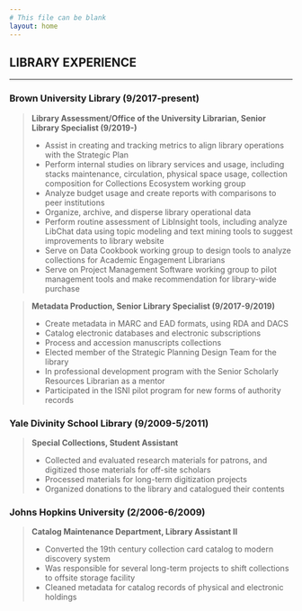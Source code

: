 ```yaml
---
# This file can be blank
layout: home
---
```


## LIBRARY EXPERIENCE  
---

### Brown University Library (9/2017-present)
> **Library Assessment/Office of the University Librarian, Senior Library Specialist (9/2019-)**
> - Assist in creating and tracking metrics to align library operations with the Strategic Plan 
> - Perform internal studies on library services and usage, including stacks maintenance, circulation, physical space usage, collection composition for Collections Ecosystem working group
> - Analyze budget usage and create reports with comparisons to peer institutions
> - Organize, archive, and disperse library operational data
> - Perform routine assessment of LibInsight tools, including analyze LibChat data using topic modeling and text mining tools to suggest improvements to library website 
> - Serve on Data Cookbook working group to design tools to analyze collections for Academic Engagement Librarians 
> - Serve on Project Management Software working group to pilot management tools and make recommendation for library-wide purchase 

> **Metadata Production, Senior Library Specialist (9/2017-9/2019)**
> - Create metadata in MARC and EAD formats, using RDA and DACS 
> - Catalog electronic databases and electronic subscriptions 
> - Process and accession manuscripts collections 
> - Elected member of the Strategic Planning Design Team for the library 
> - In professional development program with the Senior Scholarly Resources Librarian as a mentor 
> - Participated in the ISNI pilot program for new forms of authority records 


### Yale Divinity School Library (9/2009-5/2011)
> **Special Collections, Student Assistant**
> - Collected and evaluated research materials for patrons, and digitized those materials for off-site scholars 
> - Processed materials for long-term digitization projects 
> - Organized donations to the library and catalogued their contents 


### Johns Hopkins University (2/2006-6/2009)
> **Catalog Maintenance Department, Library Assistant II**
> - Converted the 19th century collection card catalog to modern discovery system 
> - Was responsible for several long-term projects to shift collections to offsite storage facility 
> - Cleaned metadata for catalog records of physical and electronic holdings 

